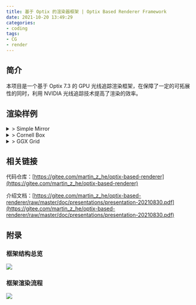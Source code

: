 ```yaml
---
title: 基于 Optix 的渲染器框架 | Optix Based Renderer Framework
date: 2021-10-20 13:49:29
categories: 
- coding
tags: 
- CG
- render
---
```


## 简介

本项目是一个基于 Optix 7.3 的 GPU 光线追踪渲染框架，在保障了一定的可拓展性的同时，利用 NVIDIA 光线追踪技术提高了渲染的效率。

## 渲染样例

<style>
summary {
    cursor: pointer;
    transition: all ease 0.2s;
}
summary:hover {
    font-weight: bold;
    background-color: rgba(0, 0, 0, 0.05);
}
</style>

<details>
<summary>> Simple Mirror</summary>
    <center><img src="simple-mirror.png"></center>
</details>

<details>
<summary>> Cornell Box</summary>
    <center><img src="cornell-box.png"></center>
</details>

<details>
<summary>> GGX Grid</summary>
    <center><img src="ggx-grid.png"></center>
</details>

## 相关链接

代码仓库：[https://gitee.com/martin_z_he/optix-based-renderer](https://gitee.com/martin_z_he/optix-based-renderer)

介绍文档：[https://gitee.com/martin_z_he/optix-based-renderer/raw/master/doc/presentations/presentation-20210830.pdf](https://gitee.com/martin_z_he/optix-based-renderer/raw/master/doc/presentations/presentation-20210830.pdf)

## 附录

### 框架结构总览

![](overall.svg)

### 框架渲染流程

![](render_pipeline.svg)